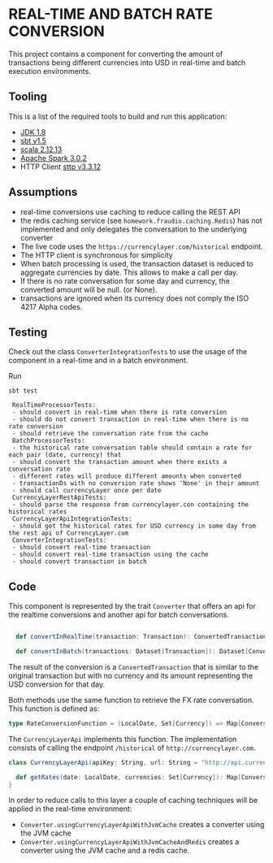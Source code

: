 # REAL-TIME AND BATCH RATE CONVERSION

This project contains a component for converting the amount of transactions being different currencies into USD in 
real-time and batch execution environments.

 
## Tooling

This is a list of the required tools to build and run this application:

- [JDK 1.8](https://adoptopenjdk.net/?variant=openjdk8&jvmVariant=hotspot)
- [sbt v1.5](https://www.scala-sbt.org/)
- [scala 2.12.13](https://scala-lang.org/download/2.12.13.html)
- [Apache Spark 3.0.2](https://spark.apache.org/docs/3.0.2/)
- HTTP Client [sttp v3.3.12](https://sttp.softwaremill.com/en/v3.3.12/)

## Assumptions

- real-time conversions use caching to reduce calling the REST API
- the redis caching service (see `homework.fraudio.caching.Redis`) has not implemented and only delegates the conversation to the underlying converter
- The live code uses the `https://currencylayer.com/historical` endpoint.
- The HTTP client is synchronous for simplicity
- When batch processing is used, the transaction dataset is reduced to aggregate currencies by date. This allows to make a call per day.
- If there is no rate conversation for some day and currency, the converted amount will be null. (or None).
- transactions are ignored when its currency does not comply the ISO 4217 Alpha codes.


## Testing

Check out the class `ConverterIntegrationTests` to use the usage of the component in a real-time and in
a batch environment.

Run 

```
sbt test
```

```
 RealTimeProcessorTests:
 - should convert in real-time when there is rate conversion
 - should do not convert transaction in real-time when there is no rate conversion
 - should retrieve the conversation rate from the cache
 BatchProcessorTests:
 - the historical rate conversation table should contain a rate for each pair (date, currency) that
 - should convert the transaction amount when there exists a conversation rate
 - different rates will produce different amounts when converted
 - transactionDs with no conversion rate shows 'None' in their amount
 - should call currencyLayer once per date
 CurrencyLayerRestApiTests:
 - should parse the response from currencylayer.con containing the historical rates
 CurrencyLayerApiIntegrationTests:
 - should get the historical rates for USD currency in some day from the rest api of CurrencyLayer.com
 ConverterIntegrationTests:
 - should convert real-time transaction
 - should convert real-time transaction using the cache
 - should convert transaction in batch
```


## Code

This component is represented by the trait `Converter` that offers an api for the realtime
conversions and another api for batch conversations.

```scala

  def convertInRealTime(transaction: Transaction): ConvertedTransaction

  def convertInBatch(transactions: Dataset[Transaction]): Dataset[ConvertedTransaction]
```

The result of the conversion is a `ConvertedTransaction` that is similar to the original transaction but
with no currency and its amount representing the USD conversion for that day.

Both methods use the same function to retrieve the FX rate conversation. This function is defined as:

```scala
type RateConversionFunction = (LocalDate, Set[Currency]) => Map[ConversionRateKey, ConversionRate]
```

The `CurrencyLayerApi` implements this function. The implementation consists of calling the endpoint `/historical` of
`http://currencylayer.com`.

```scala
class CurrencyLayerApi(apiKey: String, url: String = "http://api.currencylayer.com/historical", source: String = "USD") {

  def getRates(date: LocalDate, currencies: Set[Currency]): Map[ConversionRateKey, ConversionRate] = ???
}
```


In order to reduce calls to this layer a couple of caching techniques will be applied in the real-time environment:

- `Converter.usingCurrencyLayerApiWithJvmCache` creates a converter using the JVM cache
- `Converter.usingCurrencyLayerApiWithJvmCacheAndRedis` creates a converter using the JVM cache and a redis cache.

